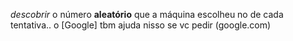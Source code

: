 *descobrir* o número **aleatório** que a máquina escolheu no de cada tentativa..
o [Google] tbm ajuda nisso se vc pedir (google.com)
